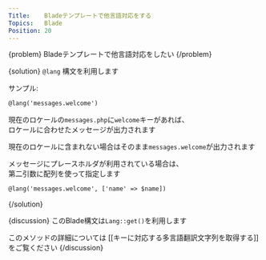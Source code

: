 ```yaml
---
Title:    Bladeテンプレートで他言語対応をする
Topics:   Blade
Position: 20
---
```


{problem}
Bladeテンプレートで他言語対応をしたい
{/problem}

{solution}
`@lang` 構文を利用します

サンプル:

```html
@lang('messages.welcome')
```

現在のロケールの`messages.php`に`welcome`キーがあれば、  
ロケールに合わせたメッセージが出力されます

現在のロケールに含まれない場合はそのまま`messages.welcome`が出力されます

メッセージにプレースホルダが利用されている場合は、  
第二引数に配列を使って指定します

```html
@lang('messages.welcome', ['name' => $name])
```
{/solution}

{discussion}
このBlade構文は`Lang::get()`を利用します

このメソッドの詳細については [[キーに対応する多言語翻訳文字列を取得する]] をご覧ください
{/discussion}
